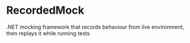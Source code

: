 # RecordedMock
.NET mocking framework that records behaviour from live environment, then replays it while running tests
